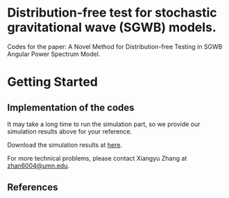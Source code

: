 # Distribution-free test for stochastic gravitational wave (SGWB) models. 

Codes for the paper: A Novel Method for Distribution-free Testing in SGWB Angular Power Spectrum Model.

# Getting Started

## Implementation of the codes 

It may take a long time to run the simulation part, so we provide our simulation results above for your reference. 

Download the simulation results at [here](https://github.com/xiangyu2022/Distfree_Test_SGWB_Models/tree/main/Simulation). 

For more technical problems, please contact Xiangyu Zhang at zhan6004@umn.edu.


## References
